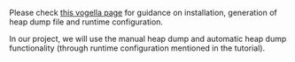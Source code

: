 Please check [this vogella page](http://www.vogella.com/tutorials/EclipseMemoryAnalyzer/article.html) for guidance on installation, generation of heap dump file and runtime configuration.

In our project, we will use the manual heap dump and automatic heap dump functionality (through runtime configuration mentioned in the tutorial).